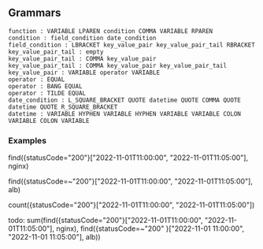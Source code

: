 ## Grammars

```
function : VARIABLE LPAREN condition COMMA VARIABLE RPAREN
condition : field_condition date_condition
field_condition : LBRACKET key_value_pair key_value_pair_tail RBRACKET
key_value_pair_tail : empty
key_value_pair_tail : COMMA key_value_pair
key_value_pair_tail : COMMA key_value_pair key_value_pair_tail
key_value_pair : VARIABLE operator VARIABLE
operator : EQUAL
operator : BANG EQUAL
operator : TILDE EQUAL
date_condition : L_SQUARE_BRACKET QUOTE datetime QUOTE COMMA QUOTE datetime QUOTE R_SQUARE_BRACKET 
datetime : VARIABLE HYPHEN VARIABLE HYPHEN VARIABLE VARIABLE COLON VARIABLE COLON VARIABLE
```

### Examples

find({statusCode="200"}["2022-11-01T11:00:00", "2022-11-01T11:05:00"], nginx)

find({statusCode=~"200"}["2022-11-01T11:00:00", "2022-11-01T11:05:00"], alb)

count({statusCode="200"}["2022-11-01T11:00:00", "2022-11-01T11:05:00"])

todo:
sum(find({statusCode="200"}["2022-11-01T11:00:00", "2022-11-01T11:05:00"], nginx), find({statusCode=~"200"
}["2022-11-01 11:00:00", "2022-11-01 11:05:00"], alb))

